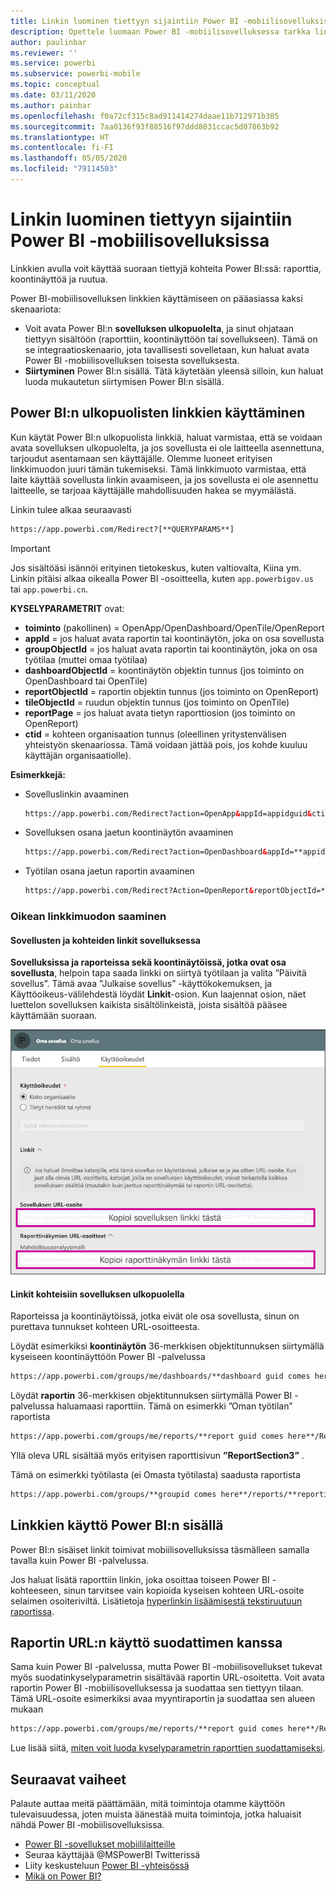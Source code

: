 ```yaml
---
title: Linkin luominen tiettyyn sijaintiin Power BI ‑mobiilisovelluksissa
description: Opettele luomaan Power BI ‑mobiilisovelluksessa tarkka linkki tiettyyn koontinäkymään, ruutuun tai raporttiin käyttämällä URI-tunnusta.
author: paulinbar
ms.reviewer: ''
ms.service: powerbi
ms.subservice: powerbi-mobile
ms.topic: conceptual
ms.date: 03/11/2020
ms.author: painbar
ms.openlocfilehash: f0a72cf315c8ad911414274daae11b712971b305
ms.sourcegitcommit: 7aa0136f93f88516f97ddd8031ccac5d07863b92
ms.translationtype: HT
ms.contentlocale: fi-FI
ms.lasthandoff: 05/05/2020
ms.locfileid: "79114503"
---
```

# <a name="create-a-link-to-a-specific-location-in-the-power-bi-mobile-apps"></a>Linkin luominen tiettyyn sijaintiin Power BI ‑mobiilisovelluksissa
Linkkien avulla voit käyttää suoraan tiettyjä kohteita Power BI:ssä: raporttia, koontinäyttöä ja ruutua.

Power BI-mobiilisovelluksen linkkien käyttämiseen on pääasiassa kaksi skenaariota: 

* Voit avata Power BI:n **sovelluksen ulkopuolelta**, ja sinut ohjataan tiettyyn sisältöön (raporttiin, koontinäyttöön tai sovellukseen). Tämä on se integraatioskenaario, jota tavallisesti sovelletaan, kun haluat avata Power BI -mobiilisovelluksen toisesta sovelluksesta. 
* **Siirtyminen** Power BI:n sisällä. Tätä käytetään yleensä silloin, kun haluat luoda mukautetun siirtymisen Power BI:n sisällä.


## <a name="use-links-from-outside-of-power-bi"></a>Power BI:n ulkopuolisten linkkien käyttäminen
Kun käytät Power BI:n ulkopuolista linkkiä, haluat varmistaa, että se voidaan avata sovelluksen ulkopuolelta, ja jos sovellusta ei ole laitteella asennettuna, tarjoudut asentamaan sen käyttäjälle. Olemme luoneet erityisen linkkimuodon juuri tämän tukemiseksi. Tämä linkkimuoto varmistaa, että laite käyttää sovellusta linkin avaamiseen, ja jos sovellusta ei ole asennettu laitteelle, se tarjoaa käyttäjälle mahdollisuuden hakea se myymälästä.

Linkin tulee alkaa seuraavasti  
```html
https://app.powerbi.com/Redirect?[**QUERYPARAMS**]
```

> [!IMPORTANT]
> Jos sisältöäsi isännöi erityinen tietokeskus, kuten valtiovalta, Kiina ym. Linkin pitäisi alkaa oikealla Power BI -osoitteella, kuten `app.powerbigov.us` tai `app.powerbi.cn`.   
>


**KYSELYPARAMETRIT** ovat:
* **toiminto** (pakollinen) = OpenApp/OpenDashboard/OpenTile/OpenReport
* **appId** = jos haluat avata raportin tai koontinäytön, joka on osa sovellusta 
* **groupObjectId** = jos haluat avata raportin tai koontinäytön, joka on osa työtilaa (muttei omaa työtilaa)
* **dashboardObjectId** = koontinäytön objektin tunnus (jos toiminto on OpenDashboard tai OpenTile)
* **reportObjectId** = raportin objektin tunnus (jos toiminto on OpenReport)
* **tileObjectId** = ruudun objektin tunnus (jos toiminto on OpenTile)
* **reportPage** = jos haluat avata tietyn raporttiosion (jos toiminto on OpenReport)
* **ctid** = kohteen organisaation tunnus (oleellinen yritystenvälisen yhteistyön skenaariossa. Tämä voidaan jättää pois, jos kohde kuuluu käyttäjän organisaatiolle).

**Esimerkkejä:**

* Sovelluslinkin avaaminen 
  ```html
  https://app.powerbi.com/Redirect?action=OpenApp&appId=appidguid&ctid=organizationid
  ```

* Sovelluksen osana jaetun koontinäytön avaaminen 
  ```html
  https://app.powerbi.com/Redirect?action=OpenDashboard&appId=**appidguid**&dashboardObjectId=**dashboardidguid**&ctid=**organizationid**
  ```

* Työtilan osana jaetun raportin avaaminen
  ```html
  https://app.powerbi.com/Redirect?Action=OpenReport&reportObjectId=**reportidguid**&groupObjectId=**groupidguid**&reportPage=**ReportSectionName**
  ```

### <a name="how-to-get-the-right-link-format"></a>Oikean linkkimuodon saaminen

#### <a name="links-of-apps-and-items-in-app"></a>Sovellusten ja kohteiden linkit sovelluksessa

**Sovelluksissa ja raporteissa sekä koontinäytöissä, jotka ovat osa sovellusta**, helpoin tapa saada linkki on siirtyä työtilaan ja valita ”Päivitä sovellus”. Tämä avaa ”Julkaise sovellus” -käyttökokemuksen, ja Käyttöoikeus-välilehdestä löydät **Linkit**-osion. Kun laajennat osion, näet luettelon sovelluksen kaikista sisältölinkeistä, joista sisältöä pääsee käyttämään suoraan.

![Power BI:n julkaisusovelluslinkit ](./media/mobile-apps-links/mobile-link-copy-app-links.png)

#### <a name="links-of-items-not-in-app"></a>Linkit kohteisiin sovelluksen ulkopuolella 

Raporteissa ja koontinäytöissä, jotka eivät ole osa sovellusta, sinun on purettava tunnukset kohteen URL-osoitteesta.

Löydät esimerkiksi **koontinäytön** 36-merkkisen objektitunnuksen siirtymällä kyseiseen koontinäyttöön Power BI -palvelussa 

```html
https://app.powerbi.com/groups/me/dashboards/**dashboard guid comes here**?ctid=**organization id comes here**`
```

Löydät **raportin** 36-merkkisen objektitunnuksen siirtymällä Power BI -palvelussa haluamaasi raporttiin.
Tämä on esimerkki ”Oman työtilan” raportista

```html
https://app.powerbi.com/groups/me/reports/**report guid comes here**/ReportSection3?ctid=**organization id comes here**`
```
Yllä oleva URL sisältää myös erityisen raporttisivun **”ReportSection3”** .

Tämä on esimerkki työtilasta (ei Omasta työtilasta) saadusta raportista

```html
https://app.powerbi.com/groups/**groupid comes here**/reports/**reportid comes here**/ReportSection1?ctid=**organizationid comes here**
```

## <a name="use-links-inside-power-bi"></a>Linkkien käyttö Power BI:n sisällä

Power BI:n sisäiset linkit toimivat mobiilisovelluksissa täsmälleen samalla tavalla kuin Power BI -palvelussa.

Jos haluat lisätä raporttiin linkin, joka osoittaa toiseen Power BI -kohteeseen, sinun tarvitsee vain kopioida kyseisen kohteen URL-osoite selaimen osoiteriviltä. Lisätietoja [hyperlinkin lisäämisestä tekstiruutuun raportissa](https://docs.microsoft.com/power-bi/service-add-hyperlink-to-text-box).

## <a name="use-report-url-with-filter"></a>Raportin URL:n käyttö suodattimen kanssa
Sama kuin Power BI -palvelussa, mutta Power BI -mobiilisovellukset tukevat myös suodatinkyselyparametrin sisältävää raportin URL-osoitetta. Voit avata raportin Power BI -mobiilisovelluksessa ja suodattaa sen tiettyyn tilaan. Tämä URL-osoite esimerkiksi avaa myyntiraportin ja suodattaa sen alueen mukaan

```html
https://app.powerbi.com/groups/me/reports/**report guid comes here**/ReportSection3?ctid=**organization id comes here**&filter=Store/Territory eq 'NC'
```

Lue lisää siitä, [miten voit luoda kyselyparametrin raporttien suodattamiseksi](https://docs.microsoft.com/power-bi/service-url-filters).

## <a name="next-steps"></a>Seuraavat vaiheet
Palaute auttaa meitä päättämään, mitä toimintoja otamme käyttöön tulevaisuudessa, joten muista äänestää muita toimintoja, jotka haluaisit nähdä Power BI ‑mobiilisovelluksissa. 

* [Power BI -sovellukset mobiililaitteille](mobile-apps-for-mobile-devices.md)
* Seuraa käyttäjää @MSPowerBI Twitterissä
* Liity keskusteluun [Power BI -yhteisössä](https://community.powerbi.com/)
* [Mikä on Power BI?](../../fundamentals/power-bi-overview.md)

